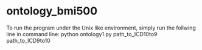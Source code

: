 # ontology_bmi500
To run the program under the Unix like environment, simply run the follwing line in command line:
python ontology1.py path_to_ICD10to9 path_to_ICD9to10
